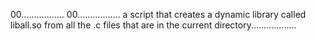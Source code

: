 00.................
00.................
a script that creates a dynamic library called liball.so from all the .c files that are in the current directory..................
